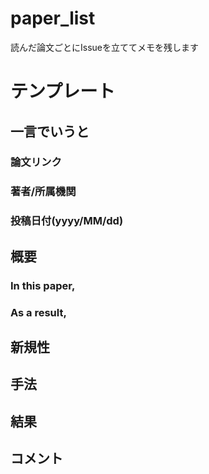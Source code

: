 # paper_list
読んだ論文ごとにIssueを立ててメモを残します

# テンプレート

## 一言でいうと
### 論文リンク
### 著者/所属機関
### 投稿日付(yyyy/MM/dd)

## 概要
### In this paper,
### As a result,

## 新規性

## 手法

## 結果

## コメント
